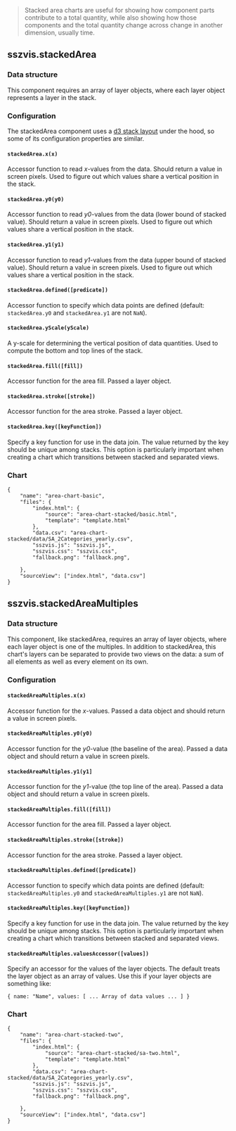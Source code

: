 > Stacked area charts are useful for showing how component parts contribute to a total quantity, while also showing how those components and the total quantity change across change in another dimension, usually time.

## sszvis.stackedArea

### Data structure

This component requires an array of layer objects, where each layer object represents a layer in the stack.

### Configuration

The stackedArea component uses a [d3 stack layout](https://github.com/d3/d3-shape/blob/master/README.md#stacks) under the hood, so some of its configuration properties are similar.

#### `stackedArea.x(x)`

Accessor function to read _x_-values from the data. Should return a value in screen pixels. Used to figure out which values share a vertical position in the stack.

#### `stackedArea.y0(y0)`

Accessor function to read _y0_-values from the data (lower bound of stacked value). Should return a value in screen pixels. Used to figure out which values share a vertical position in the stack.

#### `stackedArea.y1(y1)`

Accessor function to read _y1_-values from the data (upper bound of stacked value). Should return a value in screen pixels. Used to figure out which values share a vertical position in the stack.

#### `stackedArea.defined([predicate])`

Accessor function to specify which data points are defined (default: `stackedArea.y0` and `stackedArea.y1` are not `NaN`).

#### `stackedArea.yScale(yScale)`

A y-scale for determining the vertical position of data quantities. Used to compute the bottom and top lines of the stack.

#### `stackedArea.fill([fill])`

Accessor function for the area fill. Passed a layer object.

#### `stackedArea.stroke([stroke])`

Accessor function for the area stroke. Passed a layer object.

#### `stackedArea.key([keyFunction])`

Specify a key function for use in the data join. The value returned by the key should be unique among stacks. This option is particularly important when creating a chart which transitions between stacked and separated views.

### Chart

```project
{
    "name": "area-chart-basic",
    "files": {
        "index.html": {
            "source": "area-chart-stacked/basic.html",
            "template": "template.html"
        },
        "data.csv": "area-chart-stacked/data/SA_2Categories_yearly.csv",
        "sszvis.js": "sszvis.js",
        "sszvis.css": "sszvis.css",
        "fallback.png": "fallback.png",

    },
    "sourceView": ["index.html", "data.csv"]
}
```

## sszvis.stackedAreaMultiples

### Data structure

This component, like stackedArea, requires an array of layer objects, where each layer object is one of the multiples. In addition to stackedArea, this chart's layers can be separated to provide two views on the data: a sum of all elements as well as every element on its own.

### Configuration

#### `stackedAreaMultiples.x(x)`

Accessor function for the _x_-values. Passed a data object and should return a value in screen pixels.

#### `stackedAreaMultiples.y0(y0)`

Accessor function for the _y0_-value (the baseline of the area). Passed a data object and should return a value in screen pixels.

#### `stackedAreaMultiples.y1(y1]`

Accessor function for the _y1_-value (the top line of the area). Passed a data object and should return a value in screen pixels.

#### `stackedAreaMultiples.fill([fill])`

Accessor function for the area fill. Passed a layer object.

#### `stackedAreaMultiples.stroke([stroke])`

Accessor function for the area stroke. Passed a layer object.

#### `stackedAreaMultiples.defined([predicate])`

Accessor function to specify which data points are defined (default: `stackedAreaMultiples.y0` and `stackedAreaMultiples.y1` are not `NaN`).

#### `stackedAreaMultiples.key([keyFunction])`

Specify a key function for use in the data join. The value returned by the key should be unique among stacks. This option is particularly important when creating a chart which transitions between stacked and separated views.

#### `stackedAreaMultiples.valuesAccessor([values])`

Specify an accessor for the values of the layer objects. The default treats the layer object as an array of values. Use this if your layer objects are something like:

```code
{ name: "Name", values: [ ... Array of data values ... ] }
```

### Chart

```project
{
    "name": "area-chart-stacked-two",
    "files": {
        "index.html": {
            "source": "area-chart-stacked/sa-two.html",
            "template": "template.html"
        },
        "data.csv": "area-chart-stacked/data/SA_2Categories_yearly.csv",
        "sszvis.js": "sszvis.js",
        "sszvis.css": "sszvis.css",
        "fallback.png": "fallback.png",

    },
    "sourceView": ["index.html", "data.csv"]
}
```
